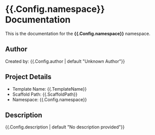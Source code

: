 # {{.Config.namespace}} Documentation

This is the documentation for the **{{.Config.namespace}}** namespace.

## Author
Created by: {{.Config.author | default "Unknown Author"}}

## Project Details
- Template Name: {{.TemplateName}}
- Scaffold Path: {{.ScaffoldPath}}
- Namespace: {{.Config.namespace}}

## Description
{{.Config.description | default "No description provided"}}
